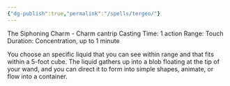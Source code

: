 ```yaml
---
{"dg-publish":true,"permalink":"/spells/tergeo/"}
---
```


The Siphoning Charm - Charm cantrip
Casting Time: 1 action
Range: Touch
Duration: Concentration, up to 1 minute

You choose an specific liquid that you can see within range and that fits within a 5-foot cube. The liquid gathers up into a blob floating at the tip of your wand, and you can direct it to form into simple shapes, animate, or flow into a container.